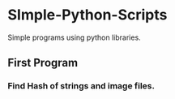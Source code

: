 # SImple-Python-Scripts
Simple programs using python libraries.

## First Program
### Find Hash of strings and image files.

